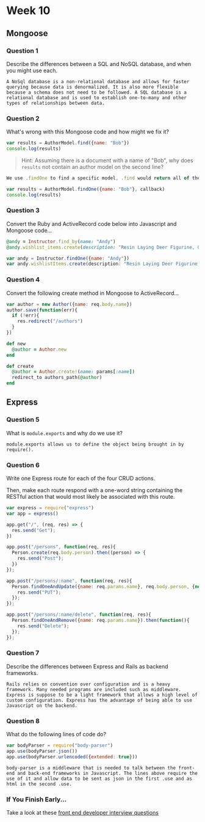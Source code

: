 # Week 10

## Mongoose

### Question 1

Describe the differences between a SQL and NoSQL database, and when you might use each.

```text
A NoSql database is a non-relational database and allows for faster querying because data is denormalized. It is also more flexible because a schema does not need to be followed. A SQL database is a relational database and is used to establish one-to-many and other types of relationships between data.
```

### Question 2

What's wrong with this Mongoose code and how might we fix it?

```js
var results = AuthorModel.find({name: "Bob"})
console.log(results)
```

> Hint: Assuming there is a document with a name of "Bob", why does `results` not contain an author model on the second line?

```js
We use .findOne to find a specific model, .find would return all of the models.

var results = AuthorModel.findOne({name: "Bob"}, callback)
console.log(results)
```

### Question 3

Convert the Ruby and ActiveRecord code below into Javascript and Mongoose code...

```rb
@andy = Instructor.find_by(name: "Andy")
@andy.wishlist_items.create(description: "Resin Laying Deer Figurine, Gold")
```

```js
var andy = Instructor.findOne({name: "Andy"})
var andy.wishlistItems.create(description: "Resin Laying Deer Figurine, Gold")
```

### Question 4

Convert the following create method in Mongoose to ActiveRecord...

```js
var author = new Author({name: req.body.name})
author.save(function(err){
  if (!err){
    res.redirect("/authors")
  }
})
```

```rb
def new
  @author = Author.new
end

def create
  @author = Author.create!(name: params[:name])
  redirect_to authors_path(@author)
end
```

## Express

### Question 5

What is `module.exports` and why do we use it?

```text
module.exports allows us to define the object being brought in by require().
```

### Question 6

Write one Express route for each of the four CRUD actions.

Then, make each route respond with a one-word string containing the RESTful action that would most likely be associated with this route.

```js
var express = require("express")
var app = express()

app.get("/", (req, res) => {
  res.send("Get");
})

app.post("/persons", function(req, res){
  Person.create(req.body.person).then((person) => {
    res.send("Post");
  })
});

app.post("/persons/:name", function(req, res){
  Person.findOneAndUpdate({name: req.params.name}, req.body.person, {new: true}).then((person) => {
    res.send("PUT");
  });
});

app.post("/persons/:name/delete", function(req, res){
  Person.findOneAndRemove({name: req.params.name}).then(function(){
    res.send("Delete");
  });
});
```

### Question 7

Describe the differences between Express and Rails as backend frameworks.

```text
Rails relies on convention over configuration and is a heavy framework. Many needed programs are included such as middleware. Express is suppose to be a light framework that allows a high level of custom configuration. Express has the advantage of being able to use Javascript on the backend.
```

### Question 8

What do the following lines of code do?

```js
var bodyParser = require("body-parser")
app.use(bodyParser.json())
app.use(bodyParser.urlencoded({extended: true}))
```

```text
body-parser is a middleware that is needed to talk between the front-end and back-end frameworks in Javascript. The lines above require the use of it and allow data to be sent as json in the first .use and as html in the second .use.
```

### If You Finish Early...

Take a look at these [front end developer interview questions](https://github.com/h5bp/Front-end-Developer-Interview-Questions/blob/master/README.md)

